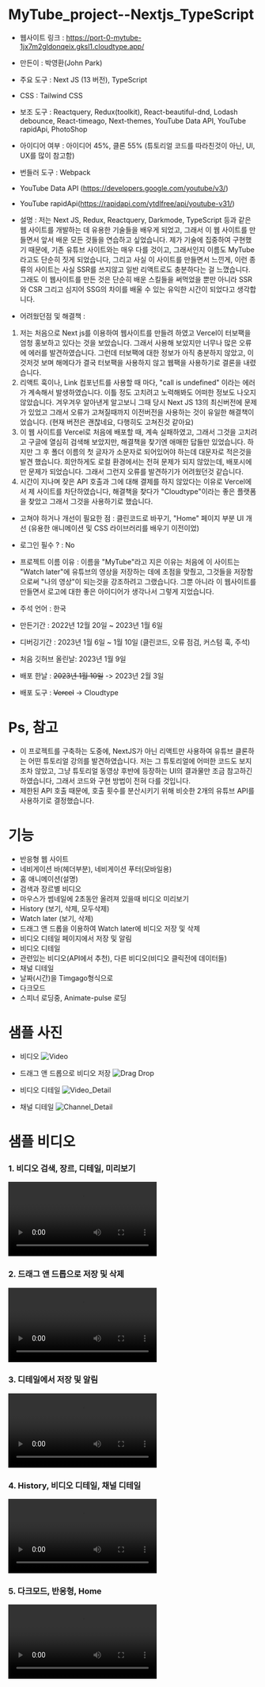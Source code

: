 # MyTube_project--Nextjs_TypeScript
- 웹사이트 링크 : https://port-0-mytube-1jx7m2gldonqeix.gksl1.cloudtype.app/
- 만든이 : 박영환(John Park)
- 주요 도구 : Next JS (13 버전), TypeScript
- CSS : Tailwind CSS
- 보조 도구 : Reactquery, Redux(toolkit), React-beautiful-dnd, Lodash debounce, React-timeago, Next-themes, YouTube Data API, YouTube rapidApi, PhotoShop
- 아이디어 여부 : 아이디어 45%, 클론 55% (튜토리얼 코드를 따라친것이 아닌, UI, UX를 많이 참고함)
- 번들러 도구 : Webpack
- YouTube Data API (https://developers.google.com/youtube/v3/)
- YouTube rapidApi(https://rapidapi.com/ytdlfree/api/youtube-v31/)
- 설명 : 저는 Next JS, Redux, Reactquery, Darkmode, TypeScript 등과 같은 웹 사이트를 개발하는 데 유용한 기술들을 배우게 되었고, 그래서 이 웹 사이트를 만들면서 앞서 배운 모든 것들을 연습하고 싶었습니다.
제가 기술에 집중하여 구현했기 때문에, 기존 유튜브 사이트와는 매우 다를 것이고, 그래서인지 이름도 MyTube라고도 단순히 짓게 되었습니다,
그리고 사실 이 사이트를 만들면서 느낀게, 이런 종류의 사이트는 사실 SSR를 쓰지않고 일반 리액트로도 충분하다는 걸 느꼈습니다.
그래도 이 웹사이트를 만든 것은 단순히 배운 스킬들을 써먹었을 뿐만 아니라 SSR와 CSR 그리고 심지어 SSG의 차이를 배울 수 있는 유익한 시간이 되었다고 생각합니다.

- 어려웠던점 및 해결책 :
1. 저는 처음으로 Next js를 이용하여 웹사이트를 만들려 하였고 Vercel이 터보팩을 엄청 홍보하고 있다는 것을 보았습니다. 그래서 사용해 보았지만 너무나 많은 오류에 에러를 발견하였습니다.
그런데 터보팩에 대한 정보가 아직 충분하지 않았고, 이것저것 보며 해메다가 결국 터보팩을 사용하지 않고 웹팩을 사용하기로 결론을 내렸습니다.
2. 리액트 훅이나, Link 컴포넌트를 사용할 때 마다, "call is undefined" 이라는 에러가 계속해서 발생하였습니다. 이틀 정도 고치려고 노력해봐도 어떠한 정보도 나오지 않았습니다. 겨우겨우 알아낸게 알고보니 그때 당시 Next JS 13의 최신버전에 문제가 있었고 그래서 오류가 고쳐질때까지 이전버전을 사용하는 것이 유일한 해결책이었습니다. (현재 버전은 괜찮네요, 다행히도 고쳐진것 같아요)
3. 이 웹 사이트를 Vercel로 처음에 배포할 때, 계속 실패하였고, 그래서 그것을 고치려고 구글에 열심히 검색해 보았지만, 해결책을 찾기엔 애매한 답들만 있었습니다. 하지만 그 후 폴더 이름의 첫 글자가 소문자로 되어있어야 하는데 대문자로 적은것을 발견 했습니다. 희안하게도 로컬 환경에서는 전혀 문제가 되지 않았는데, 배포시에만 문제가 되었습니다. 그래서 그런지 오류를 발견하기가 어려웠던것 같습니다.
4. 시간이 지나며 잦은 API 호출과 그에 대해 결제를 하지 않았다는 이유로 Vercel에서 제 사이트를 차단하였습니다, 해결책을 찾다가 "Cloudtype"이라는 좋은 플랫폼을 찾았고 그래서 그것을 사용하기로 했습니다.

- 고쳐야 하거나 개선이 필요한 점 : 클린코드로 바꾸기, "Home" 페이지 부분 UI 개선 (유용한 애니메이션 및 CSS 라이브러리를 배우기 이전이었)
- 로그인 필수 ? : No
- 프로젝트 이름 이유 : 이름을 "MyTube"라고 지은 이유는 처음에 이 사이트는 "Watch later"에 유튜브의 영상을 저장하는 데에 초점을 맞췄고, 그것들을 저장함으로써 "나의 영상"이 되는것을 강조하려고 그랬습니다. 그뿐 아니라 이 웹사이트를 만들면서 로고에 대한 좋은 아이디어가 생각나서 그렇게 지었습니다.

- 주석 언어 : 한국
- 만든기간 : 2022년 12월 20일 ~ 2023년 1월 6일
- 디버깅기간 : 2023년 1월 6일 ~ 1월 10일 (클린코드, 오류 점검, 커스텀 훅, 주석)
- 처음 깃허브 올린날: 2023년 1월 9일
- 배포 한날 : <strike>2023년 1월 10일</strike> -> 2023년 2월 3일
- 배포 도구 : <strike>Vercel</strike> -> Cloudtype

# Ps, 참고
- 이 프로젝트를 구축하는 도중에, NextJS가 아닌 리액트만 사용하여 유튜브 클론하는 어떤 튜토리얼 강의를 발견하였습니다.
저는 그 튜토리얼에 어떠한 코드도 보지 조차 않았고, 그냥 튜토리얼 동영상 후반에 등장하는 UI의 결과물만 조금 참고하긴 하였습니다, 
그래서 코드와 구현 방법이 전혀 다를 것입니다.
- 제한된 API 호출 때문에, 호출 횟수를 분산시키기 위해 비슷한 2개의 유튜브 API를 사용하기로 결정했습니다.

# 기능
- 반응형 웹 사이트
- 네비게이션 바(헤더부분), 네비게이션 푸터(모바일용)
- 홈 애니메이션(설명)
- 검색과 장르별 비디오
- 마우스가 썸네일에 2초동안 올려져 있을때 비디오 미리보기
- History (보기, 삭제, 모두삭제)
- Watch later (보기, 삭제)
- 드래그 앤 드롭을 이용하여 Watch later에 비디오 저장 및 삭제
- 비디오 디테일 페이지에서 저장 및 알림
- 비디오 디테일
- 관련있는 비디오(API에서 추천), 다른 비디오(비디오 클릭전에 데이터들)
- 채널 디테일
- 날짜(시간)을 Timgago형식으로
- 다크모드
- 스피너 로딩중, Animate-pulse 로딩

# 샘플 사진

- 비디오
![Video](https://user-images.githubusercontent.com/106279616/211402776-a675d6b3-8554-456e-862b-cc34736cedd4.png)

- 드래그 앤 드롭으로 비디오 저장
![Drag Drop](https://user-images.githubusercontent.com/106279616/211402791-629cc471-f6f6-4f1f-bd8b-f3ff08eb8d8e.png)

- 비디오 디테일
![Video_Detail](https://user-images.githubusercontent.com/106279616/211402796-834f0282-800e-40c9-8ec9-ac5211d840a6.png)

- 채널 디테일
![Channel_Detail](https://user-images.githubusercontent.com/106279616/211402817-64ddf0bf-9412-45c2-b5b4-a0364ef313a0.png)


# 샘플 비디오

<h3> 1. 비디오 검색, 장르, 디테일, 미리보기 </h3>
<video src="https://user-images.githubusercontent.com/106279616/211602339-52195ac2-f394-4dbc-a580-43dd969bf1d9.mp4"></video>

<h3> 2. 드래그 앤 드롭으로 저장 및 삭제 </h3>
<video src="https://user-images.githubusercontent.com/106279616/211602667-b20aa794-0bc1-4716-83e5-b3196ba941a0.mp4"></video>

<h3> 3. 디테일에서 저장 및 알림 </h3>
<video src="https://user-images.githubusercontent.com/106279616/211602900-b0603fec-c099-46d5-aa20-95e25a484ee4.mp4"></video>

<h3> 4. History, 비디오 디테일, 채널 디테일 </h3>
<video src="https://user-images.githubusercontent.com/106279616/211603068-a73f4560-e8c5-4447-8494-607ec6fa323a.mp4"></video>

<h3> 5. 다크모드, 반응형, Home </h3>
<video src="https://user-images.githubusercontent.com/106279616/211603120-7519249f-aa55-4e89-99c3-9bb1067c14d5.mp4"></video>

